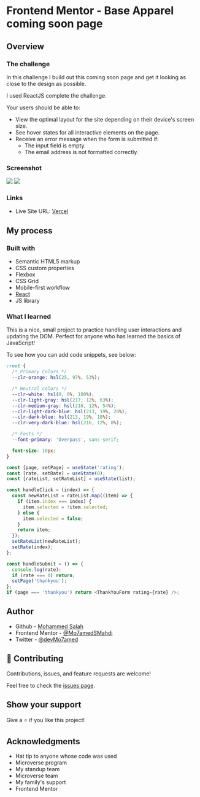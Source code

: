 # Frontend Mentor - Base Apparel coming soon page

## Overview

### The challenge

In this challenge I build out this coming soon page and get it looking as close to the design as possible.

I used ReactJS complete the challenge.

Your users should be able to:

- View the optimal layout for the site depending on their device's screen size.
- See hover states for all interactive elements on the page.
- Receive an error message when the form is submitted if:
  - The input field is empty.
  - The email address is not formatted correctly.

### Screenshot

![](./src/images/ScreenShot.png)
![](./src/images/ScreenShot1.png)

### Links

- Live Site URL: [Vercel](https://100-days-of-code-day-2.vercel.app/)

## My process

### Built with

- Semantic HTML5 markup
- CSS custom properties
- Flexbox
- CSS Grid
- Mobile-first workflow
- [React](https://reactjs.org/)
- JS library

### What I learned

This is a nice, small project to practice handling user interactions and updating the DOM. Perfect for anyone who has learned the basics of JavaScript!

To see how you can add code snippets, see below:

```css
:root {
  /* Primary Colors */
  --clr-orange: hsl(25, 97%, 53%);

  /* Neutral colors */
  --clr-white: hsl(0, 0%, 100%);
  --clr-light-gray: hsl(217, 12%, 63%);
  --clr-medium-gray: hsl(216, 12%, 54%);
  --clr-light-dark-blue: hsl(213, 19%, 20%);
  --clr-dark-blue: hsl(213, 19%, 18%);
  --clr-very-dark-blue: hsl(216, 12%, 8%);

  /* Fonts */
  --font-primary: 'Overpass', sans-serif;

  font-size: 10px;
}
```

```js
const [page, setPage] = useState('rating');
const [rate, setRate] = useState(0);
const [rateList, setRateList] = useState(list);

const handleClick = (index) => {
  const newRateList = rateList.map((item) => {
    if (item.index === index) {
      item.selected = !item.selected;
    } else {
      item.selected = false;
    }
    return item;
  });
  setRateList(newRateList);
  setRate(index);
};

const handleSubmit = () => {
  console.log(rate);
  if (rate === 0) return;
  setPage('thankyou');
};
if (page === 'thankyou') return <ThankYouForm rating={rate} />;
```

## Author

- Github - [Mohammed Salah](https://github.com/Mo7amedSMahdi)
- Frontend Mentor - [@Mo7amedSMahdi](https://www.frontendmentor.io/profile/Mo7amedSMahdi)
- Twitter - [@devMo7amed](https://twitter.com/devMo7amed)

## 🤝 Contributing

Contributions, issues, and feature requests are welcome!

Feel free to check the [issues page](../../issues/).

## Show your support

Give a ⭐️ if you like this project!

## Acknowledgments

- Hat tip to anyone whose code was used
- Microverse program
- My standup team
- Microverse team
- My family's support
- Frontend Mentor [](https://www.frontendmentor.io)
